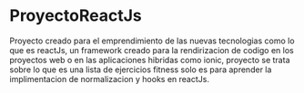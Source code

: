 # ProyectoReactJs
Proyecto creado para el emprendimiento de las nuevas tecnologias como lo que es reactJs, un framework creado para la rendirizacion de codigo en los proyectos web o en las aplicaciones hibridas como ionic, proyecto se trata sobre lo que es una lista de ejercicios fitness solo es para aprender la implimentacion de normalizacion y hooks en reactJs.

